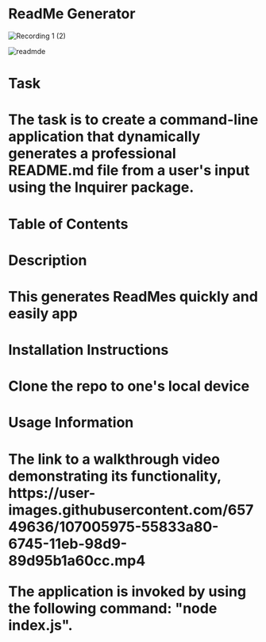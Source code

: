 
<h1> ReadMe Generator </h1>


![Recording 1 (2)](https://user-images.githubusercontent.com/65749636/107002806-a3497400-6740-11eb-97cc-51e3cccfc920.gif)

![readmde](https://user-images.githubusercontent.com/65749636/107004876-c9bcde80-6743-11eb-9aac-f8b818465fbd.PNG)

<h1> Task <h1>

The task is to create a command-line application that dynamically generates a professional README.md file from a user's input using the Inquirer package. 



<h1> Table of Contents <h1>


<h1> Description <h1> 
This generates ReadMes quickly and easily
app 
<h1> Installation Instructions <h1> 
Clone the repo to one's local device
<h1>  Usage Information <h1> 
The link to a walkthrough video demonstrating its functionality,  
https://user-images.githubusercontent.com/65749636/107005975-55833a80-6745-11eb-98d9-89d95b1a60cc.mp4


The application is invoked by using the following command:
"node index.js".








